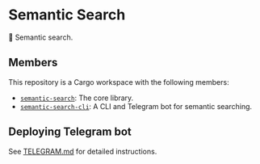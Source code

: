 # Semantic Search

🔎 Semantic search.

## Members

This repository is a Cargo workspace with the following members:

- [`semantic-search`](./semantic-search/README.md): The core library.
- [`semantic-search-cli`](./semantic-search-cli/README.md): A CLI and Telegram bot for semantic searching.

## Deploying Telegram bot

See [TELEGRAM.md](./docs/TELEGRAM.md) for detailed instructions.
